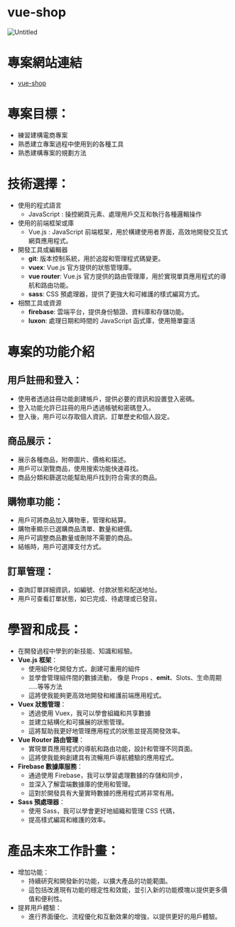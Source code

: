 # vue-shop
![Untitled](https://www.notion.so/image/https%3A%2F%2Fs3-us-west-2.amazonaws.com%2Fsecure.notion-static.com%2F0f06149a-8b15-4e8a-a4a4-1617b2c8fb26%2FUntitled.png?table=block&id=a79c0849-d804-4cf4-a935-888bddbba019&spaceId=e70f6caa-7087-4650-854c-63d693735947&width=1750&userId=6c0f12f6-7831-4139-9bbc-b283b585e57b&cache=v2)

# 專案網站連結

- [vue-shop](https://vue-shop-dev.netlify.app/)


# 專案目標：

- 練習建構電商專案
- 熟悉建立專案過程中使用到的各種工具
- 熟悉建構專案的規劃方法

# 技術選擇：

- 使用的程式語言
  - JavaScript : 操控網頁元素、處理用戶交互和執行各種邏輯操作
- 使用的前端框架或庫
  - Vue.js : JavaScript 前端框架，用於構建使用者界面，高效地開發交互式網頁應用程式。
- 開發工具或編輯器
  - **git**: 版本控制系統，用於追蹤和管理程式碼變更。
  - **vuex**: Vue.js 官方提供的狀態管理庫。
  - **vue router**: Vue.js 官方提供的路由管理庫，用於實現單頁應用程式的導航和路由功能。
  - **sass**: CSS 預處理器，提供了更強大和可維護的樣式編寫方式。
- 相關工具或資源
  - **firebase**: 雲端平台，提供身份驗證、資料庫和存儲功能。
  - **luxon**: 處理日期和時間的 JavaScript 函式庫，使用簡單靈活

# 專案的功能介紹

## 用戶註冊和登入：

- 使用者透過註冊功能創建帳戶，提供必要的資訊和設置登入密碼。
- 登入功能允許已註冊的用戶透過帳號和密碼登入。
- 登入後，用戶可以存取個人資訊、訂單歷史和個人設定。

## 商品展示：

- 展示各種商品，附帶圖片、價格和描述。
- 用戶可以瀏覽商品，使用搜索功能快速尋找。
- 商品分類和篩選功能幫助用戶找到符合需求的商品。

## 購物車功能：

- 用戶可將商品加入購物車，管理和結算。
- 購物車顯示已選購商品清單、數量和總價。
- 用戶可調整商品數量或刪除不需要的商品。
- 結帳時，用戶可選擇支付方式。

## 訂單管理：

- 查詢訂單詳細資訊，如編號、付款狀態和配送地址。
- 用戶可查看訂單狀態，如已完成、待處理或已發貨。

# 學習和成長：

- 在開發過程中學到的新技能、知識和經驗。
- **Vue.js 框架**：
  - 使用組件化開發方式，創建可重用的組件
  - 並學會管理組件間的數據流動， 像是 Props 、**emit**、Slots、生命周期 …..等等方法
  - 這將使我能夠更高效地開發和維護前端應用程式。
- **Vuex 狀態管理**：
  - 透過使用 Vuex，我可以學會組織和共享數據
  - 並建立結構化和可擴展的狀態管理。
  - 這將幫助我更好地管理應用程式的狀態並提高開發效率。
- **Vue Router 路由管理**：
  - 實現單頁應用程式的導航和路由功能，設計和管理不同頁面。
  - 這將使我能夠創建具有流暢用戶導航體驗的應用程式。
- **Firebase 數據庫服務**：
  - 通過使用 Firebase，我可以學習處理數據的存儲和同步，
  - 並深入了解雲端數據庫的使用和管理。
  - 這對於開發具有大量實時數據的應用程式將非常有用。
- **Sass 預處理器**：
  - 使用 Sass，我可以學會更好地組織和管理 CSS 代碼，
  - 提高樣式編寫和維護的效率。

# 產品未來工作計畫：

- 增加功能：
  - 持續研究和開發新的功能，以擴大產品的功能範圍。
  - 這包括改進現有功能的穩定性和效能，並引入新的功能模塊以提供更多價值和便利性。
- 提昇用戶體驗：
  - 進行界面優化、流程優化和互動效果的增強，以提供更好的用戶體驗。
